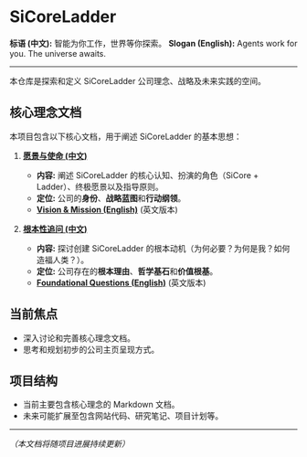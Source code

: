 # SiCoreLadder

**标语 (中文):** 智能为你工作，世界等你探索。
    **Slogan (English):** Agents work for you. The universe awaits.

---

本仓库是探索和定义 SiCoreLadder 公司理念、战略及未来实践的空间。

## 核心理念文档

本项目包含以下核心文档，用于阐述 SiCoreLadder 的基本思想：

1.  **[愿景与使命 (中文)](./VISION_AND_MISSION_zh.md)**
    *   **内容:** 阐述 SiCoreLadder 的核心认知、扮演的角色（SiCore + Ladder）、终极愿景以及指导原则。
    *   **定位:** 公司的**身份**、**战略蓝图**和**行动纲领**。
    *   **[Vision & Mission (English)](./VISION_AND_MISSION.md)** (英文版本)

2.  **[根本性追问 (中文)](./FOUNDATIONAL_QUESTIONS_zh.md)**
    *   **内容:** 探讨创建 SiCoreLadder 的根本动机（为何必要？为何是我？如何造福人类？）。
    *   **定位:** 公司存在的**根本理由**、**哲学基石**和**价值根基**。
    *   **[Foundational Questions (English)](./FOUNDATIONAL_QUESTIONS.md)** (英文版本)

## 当前焦点

*   深入讨论和完善核心理念文档。
*   思考和规划初步的公司主页呈现方式。

## 项目结构

*   当前主要包含核心理念的 Markdown 文档。
*   未来可能扩展至包含网站代码、研究笔记、项目计划等。

---
*（本文档将随项目进展持续更新）* 